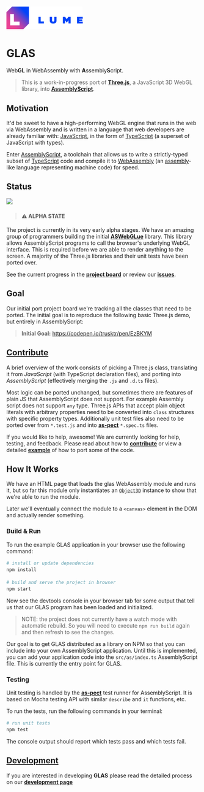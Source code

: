 <!-- # GLAS -->

# <a href="//lume.io"><img src="./assets/logo.svg" width="200" alt="LUME" title="LUME" /></a>

# GLAS

Web**GL** in WebAssembly with **A**ssembly**S**cript.

> This is a work-in-progress port of [**Three.js**](https://threejs.org), a JavaScript 3D WebGL library, into [**AssemblyScript**](https://assemblyscript.org).

## Motivation

It'd be sweet to have a high-performing WebGL engine that runs in the web via
WebAssembly and is written in a language that web developers are already
familiar with:
[JavaScript](https://developer.mozilla.org/en-US/docs/Web/JavaScript/About_JavaScript),
in the form of [TypeScript](http://www.typescriptlang.org/) (a
superset of JavaScript with types).

Enter [AssemblyScript](https://assemblyscript.org), a
toolchain that allows us to write a strictly-typed subset of
[TypeScript](http://www.typescriptlang.org/) code and compile it to
[WebAssembly](https://developer.mozilla.org/en-US/docs/WebAssembly) (an
[assembly](https://en.wikipedia.org/wiki/Assembly_language)-like language
representing machine code) for speed.

## Status

![](https://github.com/lume/glas/workflows/Node%20CI/badge.svg)

> #### ⚠️ ALPHA STATE

The project is currently in its very early alpha stages. We have an amazing
group of programmers building the initial
[**ASWebGLue**](https://github.com/lume/ASWebGLue) library. This library allows
AssemblyScript programs to call the browser's underlying WebGL interface. This
is required before we are able to render anything to the screen. A majority of the
Three.js libraries and their unit tests have been ported over.

See the current progress in the [**project
board**](https://github.com/lume/glas/projects) or review our
[**issues**](https://github.com/lume/glas/issues).

## Goal

Our initial port project board we're tracking all the classes that need to
be ported. The initial goal is to reproduce the following basic Three.js
demo, but entirely in AssemblyScript:

> **Initial Goal:** https://codepen.io/trusktr/pen/EzBKYM

## [Contribute](.github/CONTRIBUTING.md)

A brief overview of the work consists of picking a Three.js class, translating it
from _JavaScript_ (with TypeScript declaration files), and porting into _AssemblyScript_
(effectively merging the `.js` and `.d.ts` files).

Most logic can be ported unchanged, but sometimes there are features of plain
JS that AssemblyScript does not support. For example Assembly script does not
support `any` type. Three.js APIs that accept plain object literals with
arbitrary properties need to be converted into `class` structures with specific
property types. Additionally unit test files also need to be ported over from
`*.test.js` and into [**as-pect**](https://github.com/jtenner/as-pect)
`*.spec.ts` files.

If you would like to help, awesome! We are currently looking for help, testing,
and feedback. Please read about how to [**contribute**](.github/CONTRIBUTING.md) or view
a detailed [**example**](.github/CONTRIBUTING.md#example-of-dev-process) of how to port some of the
code.

## How It Works

We have an HTML page that loads the glas WebAssembly module and runs it, but so
far this module only instantiates an
[`Object3D`](https://threejs.org/docs/index.html#api/en/core/Object3D) instance
to show that we're able to run the module.

Later we'll eventually connect the module to a `<canvas>` element in the DOM
and actually render something.

### Build & Run

To run the example GLAS application in your browser use the following command:

```sh
# install or update dependencies
npm install

# build and serve the project in browser
npm start
```

Now see the devtools console in your browser tab for some output that tell us
that our GLAS program has been loaded and initialized.

> NOTE: the project does not currently have a watch mode with automatic
> rebuild. So you will need to execute `npm run build` again and then refresh
> to see the changes.

Our goal is to get GLAS distributed as a library on NPM so that you can include
into your own AssemblyScript application. Until this is implemented, you can
add your application code into the `src/as/index.ts` AssemblyScript file. This
is currently the entry point for GLAS.

### Testing

Unit testing is handled by the
[**as-pect**](https://github.com/jtenner/as-pect) test runner for
AssemblyScript. It is based on Mocha testing API with similar `describe` and
`it` functions, etc.

To run the tests, run the following commands in your terminal:

```sh
# run unit tests
npm test
```

The console output should report which tests pass and which tests fail.

## [Development](.github/DEVELOPMENT.md)

If you are interested in developing **GLAS** please read the detailed process
on our [**development page**](.github/DEVELOPMENT.md)
